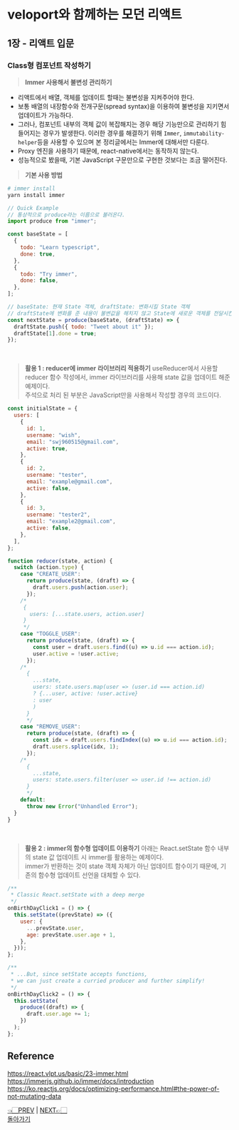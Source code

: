 # veloport와 함께하는 모던 리액트

## 1장 - 리액트 입문

### Class형 컴포넌트 작성하기

> **Immer 사용해서 불변성 관리하기**

- 리액트에서 배열, 객체를 업데이트 할때는 불변성을 지켜주어야 한다.
- 보통 배열의 내장함수와 전개구문(spread syntax)을 이용하여 불변성을 지키면서 업데이트가 가능하다.
- 그러나, 컴포넌트 내부의 객체 값이 복잡해지는 경우 해당 기능만으로 관리하기 힘들어지는 경우가 발생한다. 이러한 경우를 해결하기 위해 `Immer`, `immutability-helper`등을 사용할 수 있으며 본 정리글에서는 Immer에 대해서만 다룬다.
- Proxy 엔진을 사용하기 때문에, react-native에서는 동작하지 않는다.
- 성능적으로 봤을때, 기본 JavaScript 구문만으로 구현한 것보다는 조금 떨어진다.

> **기본 사용 방법**

```bash
# immer install
yarn install immer
```

```javascript
// Quick Example
// 통상적으로 produce라는 이름으로 불러온다.
import produce from "immer";

const baseState = [
  {
    todo: "Learn typescript",
    done: true,
  },
  {
    todo: "Try immer",
    done: false,
  },
];

// baseState: 현재 State 객체, draftState: 변화시킬 State 객체
// draftState에 변화를 준 내용이 불변값을 해치지 않고 State에 새로운 객체를 전달시킨다.
const nextState = produce(baseState, (draftState) => {
  draftState.push({ todo: "Tweet about it" });
  draftState[1].done = true;
});
```

<br>

> **활용 1 : reducer에 immer 라이브러리 적용하기**
> useReducer에서 사용할 reducer 함수 작성에서, immer 라이브러리를 사용해 state 값을 업데이트 해준 예제이다.<br>
> 주석으로 처리 된 부분은 JavaScript만을 사용해서 작성할 경우의 코드이다.

```javascript
const initialState = {
  users: [
    {
      id: 1,
      username: "wish",
      email: "swj960515@gmail.com",
      active: true,
    },
    {
      id: 2,
      username: "tester",
      email: "example@gmail.com",
      active: false,
    },
    {
      id: 3,
      username: "tester2",
      email: "example2@gmail.com",
      active: false,
    },
  ],
};

function reducer(state, action) {
  switch (action.type) {
    case "CREATE_USER":
      return produce(state, (draft) => {
        draft.users.push(action.user);
      });
    /*
     {
       users: [...state.users, action.user]
     }
     */
    case "TOGGLE_USER":
      return produce(state, (draft) => {
        const user = draft.users.find((u) => u.id === action.id);
        user.active = !user.active;
      });
    /*
      {
        ...state,
        users: state.users.map(user => (user.id === action.id) 
        ? {...user, active: !user.active} 
        : user
        )
      }
      */
    case "REMOVE_USER":
      return produce(state, (draft) => {
        const idx = draft.users.findIndex((u) => u.id === action.id);
        draft.users.splice(idx, 1);
      });
    /*
      {
        ...state,
        users: state.users.filter(user => user.id !== action.id)
      }
      */
    default:
      throw new Error("Unhandled Error");
  }
}
```

<br>

> **활용 2 : immer의 함수형 업데이트 이용하기**
> 아래는 React.setState 함수 내부의 state 값 업데이트 시 immer를 활용하는 예제이다.<br>
> immer가 반환하는 것이 state 객체 자체가 아닌 업데이트 함수이기 때문에, 기존의 함수형 업데이트 선언을 대체할 수 있다.

```javascript
/**
 * Classic React.setState with a deep merge
 */
onBirthDayClick1 = () => {
  this.setState((prevState) => ({
    user: {
      ...prevState.user,
      age: prevState.user.age + 1,
    },
  }));
};

/**
 * ...But, since setState accepts functions,
 * we can just create a curried producer and further simplify!
 */
onBirthDayClick2 = () => {
  this.setState(
    produce((draft) => {
      draft.user.age += 1;
    })
  );
};
```

## Reference

<https://react.vlpt.us/basic/23-immer.html> <br>
<https://immerjs.github.io/immer/docs/introduction> <br>
<https://ko.reactjs.org/docs/optimizing-performance.html#the-power-of-not-mutating-data>
<br>

[👈🏻PREV](https://github.com/ss-won/veloport-react/blob/master/Ch1/14.md) |
[NEXT👉🏻](https://github.com/ss-won/veloport-react/blob/master/Ch1/16.md) <br>
[돌아가기](https://github.com/ss-won/veloport-react)
